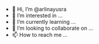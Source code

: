 - 👋 Hi, I’m @arlinayusra
- 👀 I’m interested in ...
- 🌱 I’m currently learning ...
- 💞️ I’m looking to collaborate on ...
- 📫 How to reach me ...

<!---
arlinayusra/arlinayusra is a ✨ special ✨ repository because its `README.md` (this file) appears on your GitHub profile.
You can click the Preview link to take a look at your changes.
--->
